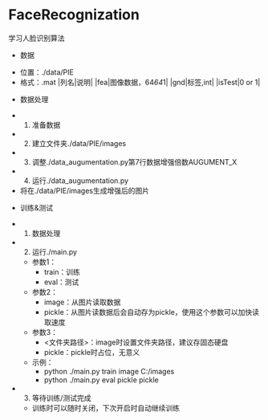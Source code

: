 ﻿# FaceRecognization
学习人脸识别算法

* 数据
- 位置：./data/PIE
- 格式：.mat
|列名|说明|
|fea|图像数据，64*64*1|
|gnd|标签,int|
|isTest|0 or 1|

* 数据处理
- 1. 准备数据
- 2. 建立文件夹./data/PIE/images
- 3. 调整./data_augumentation.py第7行数据增强倍数AUGUMENT_X
- 4. 运行./data_augumentation.py
- 将在./data/PIE/images生成增强后的图片

* 训练&测试
- 1. 数据处理
- 2. 运行./main.py
  - 参数1：
    - train：训练
    - eval：测试
  - 参数2：
    - image：从图片读取数据
    - pickle：从图片读数据后会自动存为pickle，使用这个参数可以加快读取速度
  - 参数3：
    - <文件夹路径>：image时设置文件夹路径，建议存固态硬盘
    - pickle：pickle时占位，无意义
  - 示例：
    - python ./main.py train image C:/images
    - python ./main.py eval pickle pickle
- 3. 等待训练/测试完成
  - 训练时可以随时关闭，下次开启时自动继续训练

